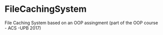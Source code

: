 # FileCachingSystem
File Caching System based on an OOP assingment (part of the OOP course - ACS -UPB 2017)
